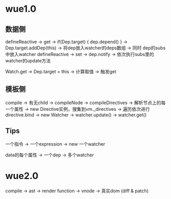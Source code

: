 # wue1.0
## 数据侧
defineReactive -> get -> if(Dep.target) { dep.depend() } ->  Dep.target.addDep(this) -> 将dep放入watcher的deps数组 -> 同时 dep的subs中放入watcher
defineReactive -> set -> dep.notify -> 依次执行subs里的watcher的update方法

Watch.get -> Dep.target = this -> 计算取值 -> 触发get

## 模板侧
compile -> 有无child -> compileNode -> compileDirectives -> 解析节点上的每一个属性 -> new Directive实例，搜集到vm._directives  -> 遍历依次进行 directive.bind -> new Watcher -> watcher.update() -> watcher.get()

## Tips
一个指令  ->  一个expression  ->  new 一个watcher

data的每个属性 -> 一个dep -> 多个watcher


# wue2.0
compile -> ast -> render function -> vnode -> 真实dom (diff & patch)